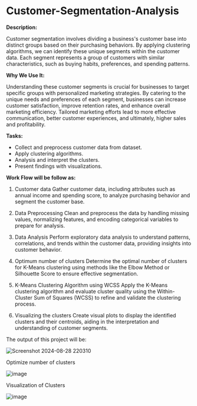 # Customer-Segmentation-Analysis


**Description:** 

Customer segmentation involves dividing a business's customer base into distinct groups based on their purchasing behaviors. By applying clustering algorithms, we can identify these unique segments within the customer data. Each segment represents a group of customers with similar characteristics, such as buying habits, preferences, and spending patterns.


**Why We Use It:**

Understanding these customer segments is crucial for businesses to target specific groups with personalized marketing strategies. By catering to the unique needs and preferences of each segment, businesses can increase customer satisfaction, improve retention rates, and enhance overall marketing efficiency. Tailored marketing efforts lead to more effective communication, better customer experiences, and ultimately, higher sales and profitability.


**Tasks:**

*  Collect and preprocess customer data from dataset. 
*  Apply clustering algorithms.
*  Analysis and interpret the clusters. 
*  Present findings with visualizations. 


**Work Flow will be follow as:**

1. Customer data
Gather customer data, including attributes such as annual income and spending score, to analyze purchasing behavior and segment the customer base.
   
2. Data Preprocessing
   Clean and preprocess the data by handling missing values, normalizing features, and encoding categorical variables to prepare for analysis.
   
3. Data Analysis
   Perform exploratory data analysis to understand patterns, correlations, and trends within the customer data, providing insights into customer behavior.

4. Optimum number of clusters
   Determine the optimal number of clusters for K-Means clustering using methods like the Elbow Method or Silhouette Score to ensure effective segmentation.
   
5. K-Means Clustering Algorithm using WCSS
   Apply the K-Means clustering algorithm and evaluate cluster quality using the Within-Cluster Sum of Squares (WCSS) to refine and validate the clustering process.
  
6. Visualizing the clusters
    Create visual plots to display the identified clusters and their centroids, aiding in the interpretation and understanding of customer segments.


The output of this project will be: 

![Screenshot 2024-08-28 220310](https://github.com/user-attachments/assets/c4026ff9-0329-49f4-8087-21e507481723)

Optimize number of clusters

![image](https://github.com/user-attachments/assets/39bb3750-4461-44b7-bda6-39dc37a8a8a9)

Visualization of Clusters 

![image](https://github.com/user-attachments/assets/fd81660b-e454-47c0-a03c-0123f23bd5f6)


